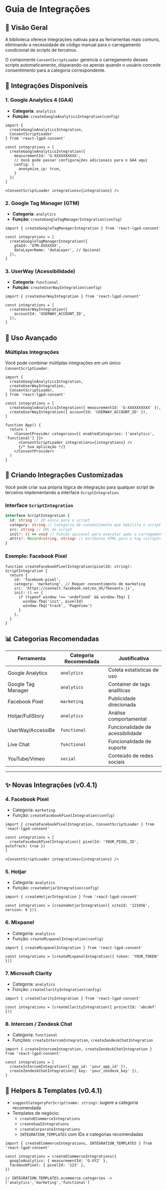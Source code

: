 # Guia de Integrações

## 🚀 Visão Geral

A biblioteca oferece integrações nativas para as ferramentas mais comuns, eliminando a necessidade de código manual para o carregamento condicional de scripts de terceiros.

O componente `ConsentScriptLoader` gerencia o carregamento desses scripts automaticamente, disparando-os apenas quando o usuário concede consentimento para a categoria correspondente.

## 🎯 Integrações Disponíveis

### 1. Google Analytics 4 (GA4)

- **Categoria**: `analytics`
- **Função**: `createGoogleAnalyticsIntegration(config)`

```tsx
import {
  createGoogleAnalyticsIntegration,
  ConsentScriptLoader
} from 'react-lgpd-consent'

const integrations = [
  createGoogleAnalyticsIntegration({
    measurementId: 'G-XXXXXXXXXX',
    // Você pode passar configurações adicionais para o GA4 aqui
    config: {
      anonymize_ip: true,
    }
  })
]

<ConsentScriptLoader integrations={integrations} />
```

### 2. Google Tag Manager (GTM)

- **Categoria**: `analytics`
- **Função**: `createGoogleTagManagerIntegration(config)`

```tsx
import { createGoogleTagManagerIntegration } from 'react-lgpd-consent'

const integrations = [
  createGoogleTagManagerIntegration({
    gtmId: 'GTM-XXXXXXX',
    dataLayerName: 'dataLayer', // Opcional
  }),
]
```

### 3. UserWay (Acessibilidade)

- **Categoria**: `functional`
- **Função**: `createUserWayIntegration(config)`

```tsx
import { createUserWayIntegration } from 'react-lgpd-consent'

const integrations = [
  createUserWayIntegration({
    accountId: 'USERWAY_ACCOUNT_ID',
  }),
]
```

## 🔧 Uso Avançado

### Múltiplas Integrações

Você pode combinar múltiplas integrações em um único `ConsentScriptLoader`.

```tsx
import {
  createGoogleAnalyticsIntegration,
  createUserWayIntegration,
  ConsentScriptLoader,
} from 'react-lgpd-consent'

const integrations = [
  createGoogleAnalyticsIntegration({ measurementId: 'G-XXXXXXXXXX' }),
  createUserWayIntegration({ accountId: 'USERWAY_ACCOUNT_ID' }),
]

function App() {
  return (
    <ConsentProvider categories={{ enabledCategories: ['analytics', 'functional'] }}>
      <ConsentScriptLoader integrations={integrations} />
      {/* Sua aplicação */}
    </ConsentProvider>
  )
}
```

## 🎨 Criando Integrações Customizadas

Você pode criar sua própria lógica de integração para qualquer script de terceiros implementando a interface `ScriptIntegration`.

### Interface `ScriptIntegration`

```typescript
interface ScriptIntegration {
  id: string // ID único para o script
  category: string // Categoria de consentimento que habilita o script
  src: string // URL do script
  init?: () => void // Função opcional para executar após o carregamento
  attrs?: Record<string, string> // Atributos HTML para a tag <script>
}
```

### Exemplo: Facebook Pixel

```tsx
function createFacebookPixelIntegration(pixelId: string): ScriptIntegration {
  return {
    id: 'facebook-pixel',
    category: 'marketing', // Requer consentimento de marketing
    src: 'https://connect.facebook.net/en_US/fbevents.js',
    init: () => {
      if (typeof window !== 'undefined' && window.fbq) {
        window.fbq('init', pixelId)
        window.fbq('track', 'PageView')
      }
    },
  }
}
```

## 📊 Categorias Recomendadas

| Ferramenta         | Categoria Recomendada | Justificativa                    |
| ------------------ | --------------------- | -------------------------------- |
| Google Analytics   | `analytics`           | Coleta estatísticas de uso       |
| Google Tag Manager | `analytics`           | Container de tags analíticas     |
| Facebook Pixel     | `marketing`           | Publicidade direcionada          |
| Hotjar/FullStory   | `analytics`           | Análise comportamental           |
| UserWay/AccessiBe  | `functional`          | Funcionalidade de acessibilidade |
| Live Chat          | `functional`          | Funcionalidade de suporte        |
| YouTube/Vimeo      | `social`              | Conteúdo de redes sociais        |

---

## ✨ Novas Integrações (v0.4.1)

### 4. Facebook Pixel

- Categoria: `marketing`
- Função: `createFacebookPixelIntegration(config)`

```tsx
import { createFacebookPixelIntegration, ConsentScriptLoader } from 'react-lgpd-consent'

const integrations = [
  createFacebookPixelIntegration({ pixelId: 'YOUR_PIXEL_ID', autoTrack: true })
]

<ConsentScriptLoader integrations={integrations} />
```

### 5. Hotjar

- Categoria: `analytics`
- Função: `createHotjarIntegration(config)`

```tsx
import { createHotjarIntegration } from 'react-lgpd-consent'

const integrations = [createHotjarIntegration({ siteId: '123456', version: 6 })]
```

### 6. Mixpanel

- Categoria: `analytics`
- Função: `createMixpanelIntegration(config)`

```tsx
import { createMixpanelIntegration } from 'react-lgpd-consent'

const integrations = [createMixpanelIntegration({ token: 'YOUR_TOKEN' })]
```

### 7. Microsoft Clarity

- Categoria: `analytics`
- Função: `createClarityIntegration(config)`

```tsx
import { createClarityIntegration } from 'react-lgpd-consent'

const integrations = [createClarityIntegration({ projectId: 'abcdef' })]
```

### 8. Intercom / Zendesk Chat

- Categoria: `functional`
- Funções: `createIntercomIntegration`, `createZendeskChatIntegration`

```tsx
import { createIntercomIntegration, createZendeskChatIntegration } from 'react-lgpd-consent'

const integrations = [
  createIntercomIntegration({ app_id: 'your_app_id' }),
  createZendeskChatIntegration({ key: 'your_zendesk_key' }),
]
```

## 🧠 Helpers & Templates (v0.4.1)

- `suggestCategoryForScript(name: string)`: sugere a categoria recomendada
- Templates de negócio:
  - `createECommerceIntegrations`
  - `createSaaSIntegrations`
  - `createCorporateIntegrations`
  - `INTEGRATION_TEMPLATES` com IDs e categorias recomendadas

```tsx
import { createECommerceIntegrations, INTEGRATION_TEMPLATES } from 'react-lgpd-consent'

const integrations = createECommerceIntegrations({
  googleAnalytics: { measurementId: 'G-XYZ' },
  facebookPixel: { pixelId: '123' },
})

// INTEGRATION_TEMPLATES.ecommerce.categories -> ['analytics','marketing','functional']
```
